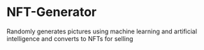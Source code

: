 # NFT-Generator

Randomly generates pictures using machine learning and artificial intelligence and converts to NFTs for selling
